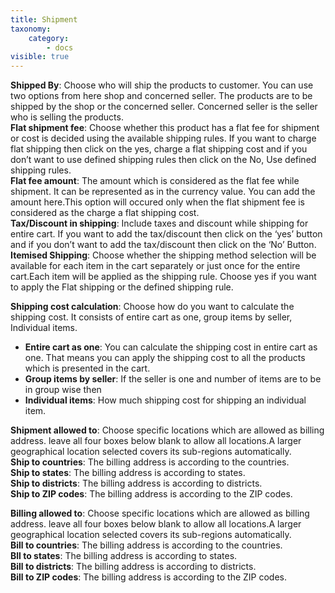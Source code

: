 ```yaml
---
title: Shipment
taxonomy:
    category:
        - docs
visible: true
---
```


**Shipped By**: Choose who will ship the products to customer. You can use two options from here shop and concerned seller. The products are to be shipped by the shop or the concerned seller. Concerned seller is the seller who is selling the products.
<br>**Flat shipment fee**: Choose whether this product has a flat fee for shipment or cost is decided using the available shipping rules. If you want to charge flat shipping then click on the yes, charge a flat shipping cost and if you don’t want to use defined shipping rules then click on the No, Use defined shipping rules.
<br>**Flat fee amount**: The amount which is considered as the flat fee while shipment. It can be represented as in the currency value. You can add the amount here.This option will occured only when the flat shipment fee is considered as the charge a flat shipping cost.
<br>**Tax/Discount in shipping**: Include taxes and discount while shipping for entire cart. If you want to add the tax/discount then click on the ‘yes’ button and if you don’t want to add the tax/discount then click on the ‘No’ Button.
<br>**Itemised Shipping**: Choose whether the shipping method selection will be available for each item in the cart separately or just once for the entire cart.Each item will be applied as the shipping rule. Choose yes if you want to apply the Flat shipping or the defined shipping rule.

**Shipping cost calculation**: Choose how do you want to calculate the shipping cost. It consists of entire cart as one, group items by seller, Individual items.
* **Entire cart as one**: You can calculate the shipping cost in entire cart as one. That means you can apply the shipping cost to all the products which is presented in the cart.
* **Group items by seller**: If the seller is one and number of items are to be in group wise then 
* **Individual items**: How much shipping cost for shipping an individual item.

**Shipment allowed to**:
Choose specific locations which are allowed as billing address. leave all four boxes below blank to allow all locations.A larger geographical location selected covers its sub-regions automatically.
<br>**Ship to countries**: The billing address is according to the countries.
<br>**Ship to states**: The billing address is according to states.
<br>**Ship to districts**: The billing address is according to districts.
<br>**Ship to ZIP codes**: The billing address is according to the ZIP codes.

**Billing allowed to**:
Choose specific locations which are allowed as billing address. leave all four boxes below blank to allow all locations.A larger geographical location selected covers its sub-regions automatically.
<br>**Bill to countries**: The billing address is according to the countries.
<br>**Bll to states**: The billing address is according to states.
<br>**Bill to districts**: The billing address is according to districts.
<br>**Bill to ZIP codes**: The billing address is according to the ZIP codes.
